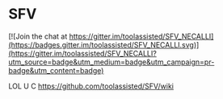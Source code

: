 # SFV

[![Join the chat at https://gitter.im/toolassisted/SFV_NECALLI](https://badges.gitter.im/toolassisted/SFV_NECALLI.svg)](https://gitter.im/toolassisted/SFV_NECALLI?utm_source=badge&utm_medium=badge&utm_campaign=pr-badge&utm_content=badge)

LOL U C https://github.com/toolassisted/SFV/wiki

